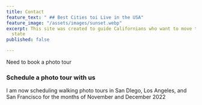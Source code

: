 ```yaml
---
title: Contact
feature_text: " ## Best Cities toi Live in the USA"
feature_image: "/assets/images/sunset.webp"
excerpt: This site was created to guide Californians who want to move to a more affordable
  state
published: false

---
```

Need to book a photo tour

### Schedule a photo tour with us

I am now scheduling walking photo tours in San DIego, Los Angeles, and San Francisco for the months of November and December 2022